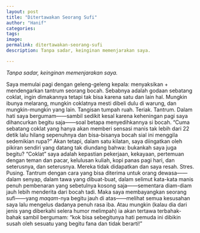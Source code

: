 ```yaml
---
layout: post
title: "Ditertawakan Seorang Sufi"
author: "Hanif" 
categories: 
tags: 
image: 
permalink: ditertawakan-seorang-sufi
description: Tanpa sadar, keinginan memenjarakan saya.

---
```

*Tanpa sadar, keinginan memenjarakan saya.* <!--more-->

Saya memulai pagi dengan geleng-geleng kepala: menyaksikan + mendengarkan tantrum seorang bocah. Sebabnya adalah godaan sebatang coklat, ingin dimakannya tetapi tak bisa karena satu dan lain hal. Mungkin ibunya melarang, mungkin coklatnya mesti dibeli dulu di warung, dan mungkin-mungkin yang lain. Tangisan tumpah ruah. Teriak. Tantrum. Dalam hati saya bergumam——sambil sedikit kesal karena keheningan pagi saya dihancurkan begitu saja——soal betapa menyedihkannya si bocah. “Cuma sebatang coklat yang hanya akan memberi sensasi manis tak lebih dari 22 detik lalu hilang sepenuhnya dan bisa-bisanya bocah sial ini menggila sedemikian rupa?” Akan tetapi, dalam satu kilatan, saya diingatkan oleh pikiran sendiri yang datang tak diundang bahwa: bukankah saya juga begitu? “Coklat” saya adalah kepastian pekerjaan, kekayaan, pertemuan dengan teman dan pacar, kelulusan kuliah, kopi panas pagi hari, dan seterusnya, dan seterusnya. Mereka tidak didapatkan dan saya resah. Stres. Pusing. Tantrum dengan cara yang bisa diterima untuk orang dewasa——dalam senyap, dalam tawa yang dibuat-buat, dalam selimut kata-kata manis penuh pembenaran yang sebetulnya kosong saja——sementara diam-diam jauh lebih menderita dari bocah tadi. Maka saya membayangkan seorang sufi——yang *maqam*-nya begitu jauh di atas——melihat semua kesusahan saya lalu mengelus dadanya penuh rasa iba. Atau mungkin (kalau dia dari jenis yang diberkahi selera humor melimpah) ia akan tertawa terbahak-bahak sambil bergumam: “kok bisa sebegitunya hati pemuda ini dibikin susah oleh sesuatu yang begitu fana dan tidak berarti!”
